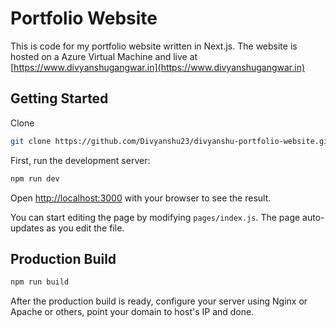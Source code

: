 # Portfolio Website
This is code for my portfolio website written in Next.js. The website is hosted on a Azure Virtual Machine and live at [https://www.divyanshugangwar.in](https://www.divyanshugangwar.in)

## Getting Started

Clone

```bash
git clone https://github.com/Divyanshu23/divyanshu-portfolio-website.git
```

First, run the development server:

```bash
npm run dev
```

Open [http://localhost:3000](http://localhost:3000) with your browser to see the result.

You can start editing the page by modifying `pages/index.js`. The page auto-updates as you edit the file.

## Production Build

```bash
npm run build
```

After the production build is ready, configure your server using Nginx or Apache or others, point your domain to host's IP and done.

